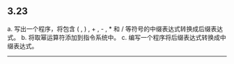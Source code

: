 ## 3.23 
a. 写出一个程序，将包含 ( , ) , + , - , * 和 / 等符号的中缀表达式转换成后缀表达式。
b. 将取幂运算符添加到指令系统中。
c. 编写一个程序将后缀表达式转换成中缀表达式。

---
